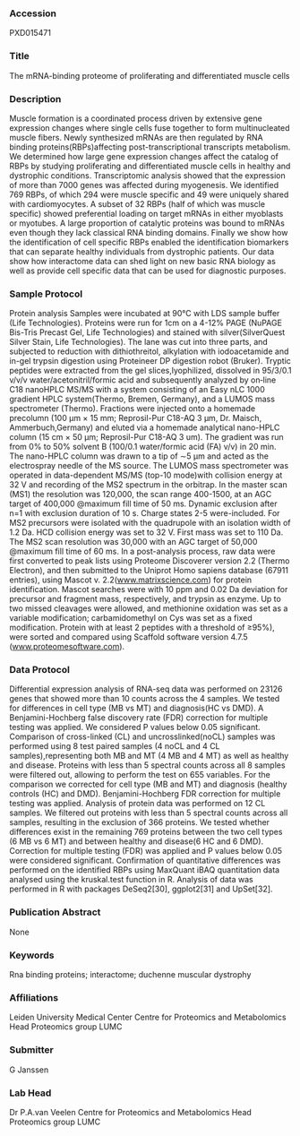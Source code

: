 ### Accession
PXD015471

### Title
The mRNA-binding proteome of proliferating and differentiated muscle cells

### Description
Muscle formation is a coordinated process driven by extensive gene expression changes where single cells fuse together to form multinucleated muscle fibers. Newly synthesized mRNAs are then regulated by RNA binding proteins(RBPs)affecting post-transcriptional transcripts metabolism. We determined how large gene expression changes affect the catalog of RBPs by studying proliferating and differentiated muscle cells in healthy and dystrophic conditions. Transcriptomic analysis showed that the expression of more than 7000 genes was affected during myogenesis. We identified 769 RBPs, of which 294 were muscle specific and 49 were uniquely shared with cardiomyocytes. A subset of 32 RBPs (half of which was muscle specific) showed preferential loading on target mRNAs in either myoblasts or myotubes. A large proportion of catalytic proteins was bound to mRNAs even though they lack classical RNA binding domains. Finally we show how the identification of cell specific RBPs enabled the identification biomarkers that can separate healthy individuals from dystrophic patients. Our data show how interactome data can shed light on new basic RNA biology as well as provide cell specific data that can be used for diagnostic purposes.

### Sample Protocol
Protein analysis Samples were incubated at 90°C with LDS sample buffer (Life Technologies). Proteins were run for 1cm on a 4-12% PAGE (NuPAGE Bis-Tris Precast Gel, Life Technologies) and stained with silver(SilverQuest Silver Stain, Life Technologies). The lane was cut into three parts, and subjected to reduction with dithiothreitol, alkylation with iodoacetamide and in-gel trypsin digestion using Proteineer DP digestion robot (Bruker). Tryptic peptides were extracted from the gel slices,lyophilized, dissolved in 95/3/0.1 v/v/v water/acetonitril/formic acid and subsequently analyzed by on‐line C18 nanoHPLC MS/MS with a system consisting of an Easy nLC 1000 gradient HPLC system(Thermo, Bremen, Germany), and a LUMOS mass spectrometer (Thermo). Fractions were injected onto a homemade precolumn (100 μm × 15 mm; Reprosil-Pur C18-AQ 3 μm, Dr. Maisch, Ammerbuch,Germany) and eluted via a homemade analytical nano-HPLC column (15 cm × 50 μm; Reprosil-Pur C18-AQ 3 um). The gradient was run from 0% to 50% solvent B (100/0.1 water/formic acid (FA) v/v) in 20 min. The nano-HPLC column was drawn to a tip of ∼5 μm and acted as the electrospray needle of the MS source. The LUMOS mass spectrometer was operated in data-dependent MS/MS (top-10 mode)with collision energy at 32 V and recording of the MS2 spectrum in the orbitrap. In the master scan (MS1) the resolution was 120,000, the scan range 400-1500, at an AGC target of 400,000 @maximum fill time of 50 ms. Dynamic exclusion after n=1 with exclusion duration of 10 s. Charge states 2-5 were-included. For MS2 precursors were isolated with the quadrupole with an isolation width of 1.2 Da. HCD collision energy was set to 32 V. First mass was set to 110 Da. The MS2 scan resolution was 30,000 with an AGC target of 50,000 @maximum fill time of 60 ms. In a post-analysis process, raw data were first converted to peak lists using Proteome Discoverer version 2.2 (Thermo Electron), and then submitted to the Uniprot Homo sapiens database (67911 entries), using Mascot v. 2.2(www.matrixscience.com) for protein identification. Mascot searches were with 10 ppm and 0.02 Da deviation for precursor and fragment mass, respectively, and trypsin as enzyme. Up to two missed cleavages were allowed, and methionine oxidation was set as a variable modification; carbamidomethyl on Cys was set as a fixed modification. Protein with at least 2 peptides with a threshold of ≥95%), were sorted and compared using Scaffold software version 4.7.5 (www.proteomesoftware.com).

### Data Protocol
Differential expression analysis of RNA-seq data was performed on 23126 genes that showed more than 10 counts across the 4 samples. We tested for differences in cell type (MB vs MT) and diagnosis(HC vs DMD). A Benjamini-Hochberg false discovery rate (FDR) correction for multiple testing was applied. We considered P values below 0.05 significant. Comparison of cross-linked (CL) and uncrosslinked(noCL) samples was performed using 8 test paired samples (4 noCL and 4 CL samples),representing both MB and MT (4 MB and 4 MT) as well as healthy and disease. Proteins with less than 5 spectral counts across all 8 samples were filtered out, allowing to perform the test on 655 variables. For the comparison we corrected for cell type (MB and MT) and diagnosis (healthy controls (HC) and DMD). Benjamini-Hochberg FDR correction for multiple testing was applied. Analysis of protein data was performed on 12 CL samples. We filtered out proteins with less than 5 spectral counts across all samples, resulting in the exclusion of 366 proteins. We tested whether differences exist in the remaining 769 proteins between the two cell types (6 MB vs 6 MT) and between healthy and disease(6 HC and 6 DMD). Correction for multiple testing (FDR) was applied and P values below 0.05 were considered significant. Confirmation of quantitative differences was performed on the identified RBPs using MaxQuant iBAQ quantitation data analysed using the kruskal.test function in R. Analysis of data was performed in R with packages DeSeq2[30], ggplot2[31] and UpSet[32].

### Publication Abstract
None

### Keywords
Rna binding proteins; interactome; duchenne muscular dystrophy

### Affiliations
Leiden University Medical Center
Centre for Proteomics and Metabolomics Head Proteomics group LUMC

### Submitter
G Janssen

### Lab Head
Dr P.A.van Veelen
Centre for Proteomics and Metabolomics Head Proteomics group LUMC


